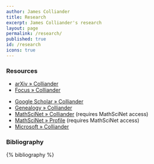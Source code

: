 ```yaml
---
author: James Colliander
title: Research
excerpt: James Colliander's research
layout: page
permalink: /research/
published: true
id: /research
icons: true
---
```


### Resources

* 	[arXiv » Colliander](http://arxiv.org/find/math/1/au:+Colliander_J/0/1/0/all/0/1 )
* 	[Focus » Colliander](https://focus.library.utoronto.ca/people/7)
<!-- * 	[ResearcherID » Colliander](http://www.researcherid.com/rid/G-6285-2011) -->
* 	[Google Scholar » Colliander](http://scholar.google.com/citations?hl=en&user=CioUdggAAAAJ)
* 	[Genealogy » Colliander](http://genealogy.math.ndsu.nodak.edu/id.php?id=63499) 
*	[MathSciNet » Colliander](http://www.ams.org.myaccess.library.utoronto.ca/mathscinet/search/publications.html?pg1=IID&s1=605594) (requires MathSciNet access) 
*	[MathSciNet » Profile](http://www.ams.org.myaccess.library.utoronto.ca/mathscinet/search/author.html?mrauthid=605594) (requires MathSciNet access) 
*	[Microsoft » Colliander](http://academic.research.microsoft.com/Author/2662533/james-colliander)



### Bibliography



{% bibliography %}